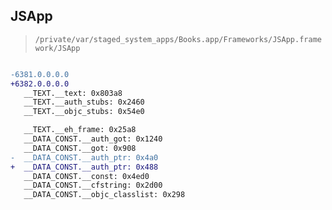 ## JSApp

> `/private/var/staged_system_apps/Books.app/Frameworks/JSApp.framework/JSApp`

```diff

-6381.0.0.0.0
+6382.0.0.0.0
   __TEXT.__text: 0x803a8
   __TEXT.__auth_stubs: 0x2460
   __TEXT.__objc_stubs: 0x54e0

   __TEXT.__eh_frame: 0x25a8
   __DATA_CONST.__auth_got: 0x1240
   __DATA_CONST.__got: 0x908
-  __DATA_CONST.__auth_ptr: 0x4a0
+  __DATA_CONST.__auth_ptr: 0x488
   __DATA_CONST.__const: 0x4ed0
   __DATA_CONST.__cfstring: 0x2d00
   __DATA_CONST.__objc_classlist: 0x298

```
